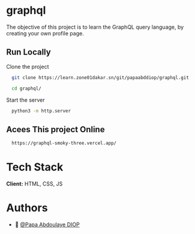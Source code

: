 # graphql
The objective of this project is to learn the GraphQL query language, by creating your own profile page.

## Run Locally

Clone the project

```bash
  git clone https://learn.zone01dakar.sn/git/papaabddiop/graphql.git
```

```bash
  cd graphql/
```

Start the server

```bash
  python3 -m http.server 
```

## Acees This project Online
```bash
  https://graphql-smoky-three.vercel.app/
```
# Tech Stack

**Client:** HTML, CSS, JS 


# Authors

- 👑 [@Papa Abdoulaye DIOP](https://learn.zone01dakar.sn/git/papaabddiop)